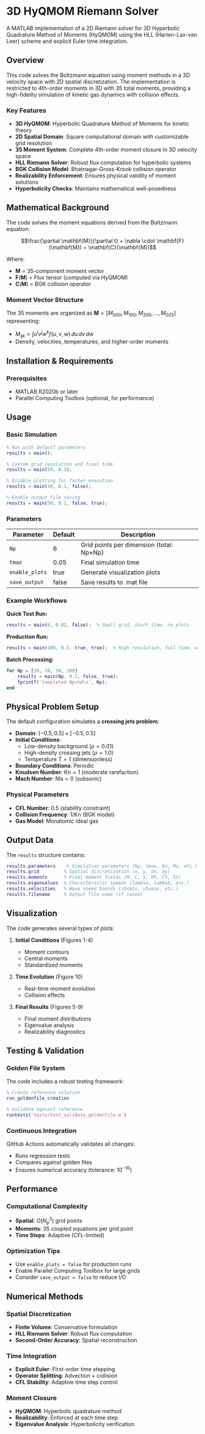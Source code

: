 # 3D HyQMOM Riemann Solver

A MATLAB implementation of a 2D Riemann solver for 3D Hyperbolic Quadrature Method of Moments (HyQMOM) using the HLL (Harten-Lax-van Leer) scheme and explicit Euler time integration.

## Overview

This code solves the Boltzmann equation using moment methods in a 3D velocity space with 2D spatial discretization.
The implementation is restricted to 4th-order moments in 3D with 35 total moments, providing a high-fidelity simulation of kinetic gas dynamics with collision effects.

### Key Features

- **3D HyQMOM**: Hyperbolic Quadrature Method of Moments for kinetic theory
- **2D Spatial Domain**: Square computational domain with customizable grid resolution
- **35 Moment System**: Complete 4th-order moment closure in 3D velocity space
- **HLL Riemann Solver**: Robust flux computation for hyperbolic systems
- **BGK Collision Model**: Bhatnagar-Gross-Krook collision operator
- **Realizability Enforcement**: Ensures physical validity of moment solutions
- **Hyperbolicity Checks**: Maintains mathematical well-posedness

## Mathematical Background

The code solves the moment equations derived from the Boltzmann equation:

$$\frac{\partial \mathbf{M}}{\partial t} + \nabla \cdot \mathbf{F}(\mathbf{M}) = \mathbf{C}(\mathbf{M})$$

Where:
- $\mathbf{M}$ = 35-component moment vector
- $\mathbf{F}(\mathbf{M})$ = Flux tensor (computed via HyQMOM)
- $\mathbf{C}(\mathbf{M})$ = BGK collision operator

### Moment Vector Structure

The 35 moments are organized as $\mathbf{M} = [M_{000}, M_{100}, M_{200}, \ldots, M_{022}]$ representing:
- $M_{ijk} = \int u^i v^j w^k f(u,v,w) \, du \, dv \, dw$
- Density, velocities, temperatures, and higher-order moments

## Installation & Requirements

### Prerequisites
- MATLAB R2020b or later
- Parallel Computing Toolbox (optional, for performance)

## Usage

### Basic Simulation

```matlab
% Run with default parameters
results = main();

% Custom grid resolution and final time
results = main(50, 0.1);

% Disable plotting for faster execution
results = main(50, 0.1, false);

% Enable output file saving
results = main(50, 0.1, false, true);
```

### Parameters

| Parameter | Default | Description |
|-----------|---------|-------------|
| `Np` | 6 | Grid points per dimension (total: Np×Np) |
| `tmax` | 0.05 | Final simulation time |
| `enable_plots` | true | Generate visualization plots |
| `save_output` | false | Save results to .mat file |

### Example Workflows

**Quick Test Run:**
```matlab
results = main(6, 0.02, false);  % Small grid, short time, no plots
```

**Production Run:**
```matlab
results = main(100, 0.5, true, true);  % High resolution, full time, with plots and saving
```

**Batch Processing:**
```matlab
for Np = [10, 20, 50, 100]
    results = main(Np, 0.1, false, true);
    fprintf('Completed Np=%d\n', Np);
end
```

## Physical Problem Setup

The default configuration simulates a **crossing jets problem**:

- **Domain**: $[-0.5, 0.5] \times [-0.5, 0.5]$
- **Initial Conditions**: 
  - Low-density background ($\rho = 0.01$)
  - High-density crossing jets ($\rho = 1.0$)
  - Temperature $T = 1$ (dimensionless)
- **Boundary Conditions**: Periodic
- **Knudsen Number**: $\text{Kn} = 1$ (moderate rarefaction)
- **Mach Number**: $\text{Ma} = 0$ (subsonic)

### Physical Parameters

- **CFL Number**: 0.5 (stability constraint)
- **Collision Frequency**: $1/\text{Kn}$ (BGK model)
- **Gas Model**: Monatomic ideal gas

## Output Data

The `results` structure contains:

```matlab
results.parameters    % Simulation parameters (Np, tmax, Kn, Ma, etc.)
results.grid         % Spatial discretization (x, y, dx, dy)
results.moments      % Final moment fields (M, C, S, M5, C5, S5)
results.eigenvalues  % Characteristic speeds (lam6xa, lam6xb, etc.)
results.velocities   % Wave speed bounds (v5xmin, v5xmax, etc.)
results.filename     % Output file name (if saved)
```

## Visualization

The code generates several types of plots:

1. **Initial Conditions** (Figures 1-4)
   - Moment contours
   - Central moments
   - Standardized moments

2. **Time Evolution** (Figure 10)
   - Real-time moment evolution
   - Collision effects

3. **Final Results** (Figures 5-9)
   - Final moment distributions
   - Eigenvalue analysis
   - Realizability diagnostics

## Testing & Validation

### Golden File System

The code includes a robust testing framework:

```matlab
% Create reference solution
run_goldenfile_creation

% Validate against reference
runtests('tests/test_validate_goldenfile.m')
```

### Continuous Integration

GitHub Actions automatically validates all changes:
- Runs regression tests
- Compares against golden files
- Ensures numerical accuracy (tolerance: $10^{-10}$)

## Performance

### Computational Complexity
- **Spatial**: $O(N_p^2)$ grid points
- **Moments**: 35 coupled equations per grid point
- **Time Steps**: Adaptive (CFL-limited)

### Optimization Tips
- Use `enable_plots = false` for production runs
- Enable Parallel Computing Toolbox for large grids
- Consider `save_output = false` to reduce I/O

## Numerical Methods

### Spatial Discretization
- **Finite Volume**: Conservative formulation
- **HLL Riemann Solver**: Robust flux computation
- **Second-Order Accuracy**: Spatial reconstruction

### Time Integration
- **Explicit Euler**: First-order time stepping
- **Operator Splitting**: Advection + collision
- **CFL Stability**: Adaptive time step control

### Moment Closure
- **HyQMOM**: Hyperbolic quadrature method
- **Realizability**: Enforced at each time step
- **Eigenvalue Analysis**: Hyperbolicity verification